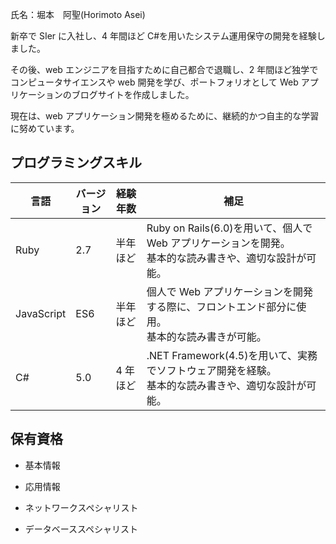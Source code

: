 氏名：堀本　阿聖(Horimoto Asei)

新卒で SIer に入社し、4 年間ほど C#を用いたシステム運用保守の開発を経験しました。

その後、web エンジニアを目指すために自己都合で退職し、2 年間ほど独学でコンピュータサイエンスや web 開発を学び、ポートフォリオとして Web アプリケーションのブログサイトを作成しました。

現在は、web アプリケーション開発を極めるために、継続的かつ自主的な学習に努めています。

## プログラミングスキル

| 言語       | バージョン | 経験年数 | 補足                                                                                                      |
| ---------- | ---------- | -------- | --------------------------------------------------------------------------------------------------------- |
| Ruby       | 2.7        | 半年ほど | Ruby on Rails(6.0)を用いて、個人で Web アプリケーションを開発。<br>基本的な読み書きや、適切な設計が可能。 |
| JavaScript | ES6        | 半年ほど | 個人で Web アプリケーションを開発する際に、フロントエンド部分に使用。<br>基本的な読み書きが可能。         |
| C#         | 5.0        | 4 年ほど | .NET Framework(4.5)を用いて、実務でソフトウェア開発を経験。<br>基本的な読み書きや、適切な設計が可能。     |

## 保有資格

- 基本情報

- 応用情報

- ネットワークスペシャリスト

- データベーススペシャリスト

